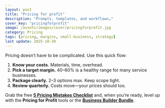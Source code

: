 ```yaml
---
layout: post
title: "Pricing for profit"
description: "Prompts, templates, and workflows…"
cover_key: "pricingforprofit"
image: /assets/images/cover/pricingforprofit.jpg
category: Pricing
tags: [pricing, margins, small-business, strategy]
last update: 2025-10-30
---
```


Pricing doesn’t have to be complicated. Use this quick flow:

1. **Know your costs.** Materials, time, overhead.
2. **Pick a target margin.** 40–60% is a healthy range for many service businesses.
3. **Package clearly.** 2–3 options max. Keep scope tight.
4. **Review quarterly.** Costs move—your prices should too.

Grab the free **[5 Pricing Mistakes Checklist](https://mikeguides8.gumroad.com/l/pricing-mistakes-checklist)** and, when you’re ready, level up with the **Pricing for Profit** tools or the **[Business Builder Bundle](https://mikeguides.co/bundle)**.

